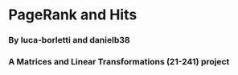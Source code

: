 # PageRank and Hits
### By luca-borletti and danielb38
### A Matrices and Linear Transformations (21-241) project
